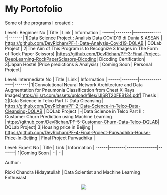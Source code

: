 # My Portofolio


Some of the programs I created :


Level : Beginner
No |  Title  | Link | Information |
------|--------|---------------|-------|
1|Data Science Project : Analisis Data COVID19 di Dunia & ASEAN  |  https://github.com/DevRichan/PF-1-Data-Analysis-Covid19-DQLAB | DQLab Project |
2|The Aim of This Program is to Recognize 3 Images in The Form of Rock Paper Scissors) |https://github.com/DevRichan/PF-3-Final-Project-DeepLearning-RockPaperScissors-Dicoding| Dicoding Certification|
3|Japan Hostel (Price predictions & Analysis) | Coming Soon | Personal Project|

Level: Intermediate
No |  Title  | Link | Information |
------|--------|---------------|-------|
1|Convolutional Neural Network Architecture and Data Augmentation for Pneumonia Classification from Chest X-Rays Images|https://ijisrt.com/assets/upload/files/IJISRT20FEB134.pdf| Thesis |
2|Data Science in Telco Part I : Data Cleansing |  https://github.com/DevRichan/PF-2-Data-Science-in-Telco-Data-Cleansing-DQLAB | DQLab Project |
-|Data Science in Telco Part II : Customer Churn Prediction using Machine Learning |https://github.com/DevRichan/PF-5-Customer-Churn-Data-Telco-DQLAB| DQLab Project|
3|Housing price in Beijing |  https://github.com/DevRichan/PF-4-Final-Project-Purwadhika-House-Price-In-Beijing | Final Project Purwadhika |



Level: Expert
No |  Title  | Link | Information |
------|--------|---------------|-------|
1|Coming Soon |  - | - |



Author : 

Ricki Chandra Hidayatullah | Data Scientist and Machine Learning Enthusiast

<center><img src="https://user-images.githubusercontent.com/53082147/101026382-6975b900-35a9-11eb-8348-808f386f2801.jpeg"></center>

